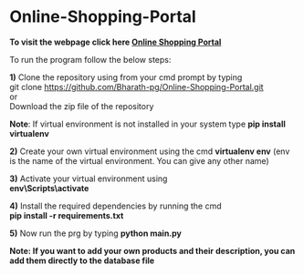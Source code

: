 # Online-Shopping-Portal

**To visit the webpage click here [Online Shopping Portal](https://shoppingportal.herokuapp.com/)**    
  
To run the program follow the below steps:  
  
**1)** Clone the repository using from your cmd prompt by typing  
git clone https://github.com/Bharath-pg/Online-Shopping-Portal.git  
                  or  
Download the zip file of the repository

**Note**: If virtual environment is not installed in your system type **pip install virtualenv**

**2)** Create your own virtual environment using the cmd **virtualenv env** (env is the name of the virtual environment. You can give any other name)

**3)** Activate your virtual environment using  
**env\Scripts\activate**
  
  **4)** Install the required dependencies by running the cmd  
  **pip install -r requirements.txt**  
    
**5)** Now run the prg by typing **python main.py**  
    
**Note: If you want to add your own products and their description, you can add them directly to the database file**
